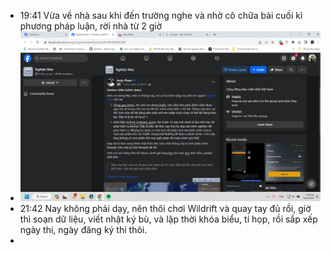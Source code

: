 - 19:41 Vừa về nhà sau khi đến trường nghe và nhờ cô chữa bài cuối kì phương pháp luận, rời nhà từ 2 giờ
- ![image.png](../assets/image_1702040353392_0.png)
- 21:42 Nay không phải dạy, nên thôi chơi Wildrift và quay tay đủ rồi, giờ thì soạn dữ liệu, viết nhật ký bù, và lập thời khóa biểu, tí họp, rồi sắp xếp ngày thi, ngày đăng ký thi thôi.
-